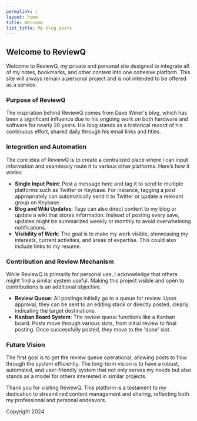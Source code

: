 ```yaml
---
permalink: /
layout: home
title: Welcome
list_title: My blog posts
---
```


## Welcome to ReviewQ

Welcome to ReviewQ, my private and personal site designed to integrate all of my notes, bookmarks, and other content into one cohesive platform. This site will always remain a personal project and is not intended to be offered as a service.

### Purpose of ReviewQ

The inspiration behind ReviewQ comes from Dave Winer's blog, which has been a significant influence due to his ongoing work on both hardware and software for nearly 28 years. His blog stands as a historical record of his continuous effort, shared daily through his email links and titles.

### Integration and Automation

The core idea of ReviewQ is to create a centralized place where I can input information and seamlessly route it to various other platforms. Here’s how it works:

- **Single Input Point**: Post a message here and tag it to send to multiple platforms such as Twitter or Keybase. For instance, tagging a post appropriately can automatically send it to Twitter or update a relevant group on Keybase.
- **Blog and Wiki Updates**: Tags can also direct content to my blog or update a wiki that stores information. Instead of posting every save, updates might be summarized weekly or monthly to avoid overwhelming notifications.
- **Visibility of Work**: The goal is to make my work visible, showcasing my interests, current activities, and areas of expertise. This could also include links to my resume.

### Contribution and Review Mechanism

While ReviewQ is primarily for personal use, I acknowledge that others might find a similar system useful. Making this project visible and open to contributions is an additional objective.

- **Review Queue**: All postings initially go to a queue for review. Upon approval, they can be sent to an editing stack or directly posted, clearly indicating the target destinations.
- **Kanban Board System**: The review queue functions like a Kanban board. Posts move through various slots, from initial review to final posting. Once successfully posted, they move to the 'done' slot.

### Future Vision

The first goal is to get the review queue operational, allowing posts to flow through the system efficiently. The long-term vision is to have a robust, automated, and user-friendly system that not only serves my needs but also stands as a model for others interested in similar projects.

Thank you for visiting ReviewQ. This platform is a testament to my dedication to streamlined content management and sharing, reflecting both my professional and personal endeavors.

Copyright 2024
